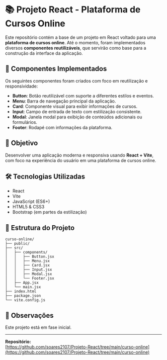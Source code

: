 # 📚 Projeto React - Plataforma de Cursos Online

Este repositório contém a base de um projeto em React voltado para uma **plataforma de cursos online**. Até o momento, foram implementados diversos **componentes reutilizáveis**, que servirão como base para a construção da interface da aplicação.

## 🚀 Componentes Implementados

Os seguintes componentes foram criados com foco em reutilização e responsividade:

- **Button**: Botão reutilizável com suporte a diferentes estilos e eventos.
- **Menu**: Barra de navegação principal da aplicação.
- **Card**: Componente visual para exibir informações de cursos.
- **Input**: Campo de entrada de texto com estilização consistente.
- **Modal**: Janela modal para exibição de conteúdos adicionais ou formulários.
- **Footer**: Rodapé com informações da plataforma.

## 🎯 Objetivo

Desenvolver uma aplicação moderna e responsiva usando **React + Vite**, com foco na experiência do usuário em uma plataforma de cursos online.

## 🛠️ Tecnologias Utilizadas

- React
- Vite
- JavaScript (ES6+)
- HTML5 & CSS3
- Bootstrap (em partes da estilização)

## 📁 Estrutura do Projeto

```
curso-online/
├── public/
├── src/
│   ├── components/
│   │   ├── Button.jsx
│   │   ├── Menu.jsx
│   │   ├── Card.jsx
│   │   ├── Input.jsx
│   │   ├── Modal.jsx
│   │   └── Footer.jsx
│   ├── App.jsx
│   └── main.jsx
├── index.html
├── package.json
└── vite.config.js
```

## 📌 Observações

Este projeto está em fase inicial.

---

**Repositório:**  
[https://github.com/soares2107/Projeto-React/tree/main/curso-online](https://github.com/soares2107/Projeto-React/tree/main/curso-online)
